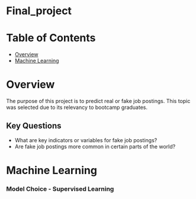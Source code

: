 # Final_project

# Table of Contents 

<!-- vscode-markdown-toc -->
* [Overview](#Overview)
* [Machine Learning](#Machine_Learning)

<!-- vscode-markdown-toc-config
	numbering=true
	autoSave=true
	/vscode-markdown-toc-config -->
<!-- /vscode-markdown-toc -->

# <a name='Overview'></a>Overview

The purpose of this project is to predict real or fake job postings. This topic was selected due to its relevancy to bootcamp graduates. 

## Key Questions
* What are key indicators or variables for fake job postings?
* Are fake job postings more common in certain parts of the world?

# <a name='Machine_Learning'></a>Machine Learning
### Model Choice - Supervised Learning

